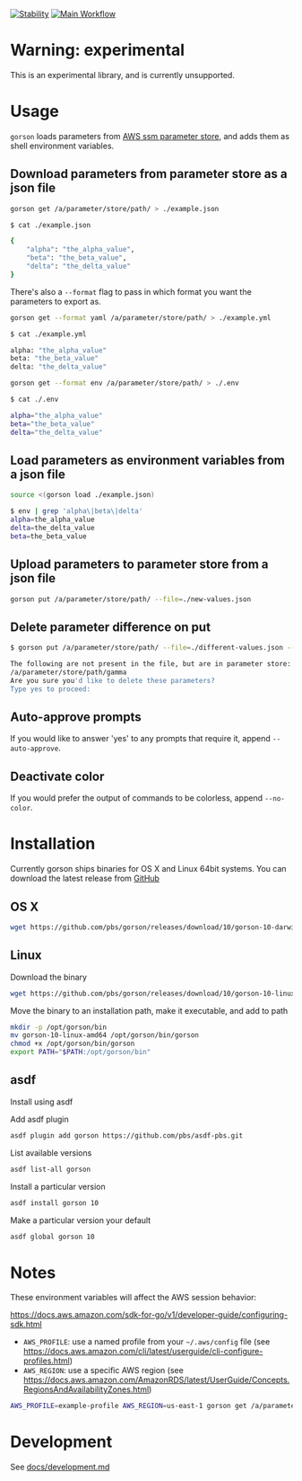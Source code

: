 [![Stability](https://img.shields.io/badge/Stability-Under%20Active%20Development-Red.svg)](https://github.com/pbs/gorson) [![Main Workflow](https://github.com/pbs/gorson/workflows/Main%20Workflow/badge.svg)](https://github.com/pbs/gorson/actions?query=workflow%3A%22Main+Workflow%22)

# Warning: experimental

This is an experimental library, and is currently unsupported.

# Usage

`gorson` loads parameters from [AWS ssm parameter store](https://docs.aws.amazon.com/systems-manager/latest/userguide/systems-manager-paramstore.html), and adds them as shell environment variables.

## Download parameters from parameter store as a json file

```bash
gorson get /a/parameter/store/path/ > ./example.json
```

```bash
$ cat ./example.json

{
    "alpha": "the_alpha_value",
    "beta": "the_beta_value",
    "delta": "the_delta_value"
}
```

There's also a `--format` flag to pass in which format you want the parameters to export as.

```bash
gorson get --format yaml /a/parameter/store/path/ > ./example.yml
```

```bash
$ cat ./example.yml

alpha: "the_alpha_value"
beta: "the_beta_value"
delta: "the_delta_value"
```

```bash
gorson get --format env /a/parameter/store/path/ > ./.env
```

```bash
$ cat ./.env

alpha="the_alpha_value"
beta="the_beta_value"
delta="the_delta_value"
```

## Load parameters as environment variables from a json file

```bash
source <(gorson load ./example.json)
```

```bash
$ env | grep 'alpha\|beta\|delta'
alpha=the_alpha_value
delta=the_delta_value
beta=the_beta_value
```

## Upload parameters to parameter store from a json file

```bash
gorson put /a/parameter/store/path/ --file=./new-values.json
```

## Delete parameter difference on put

```bash
$ gorson put /a/parameter/store/path/ --file=./different-values.json --delete

The following are not present in the file, but are in parameter store:
/a/parameter/store/path/gamma
Are you sure you'd like to delete these parameters?
Type yes to proceed:

```

## Auto-approve prompts

If you would like to answer 'yes' to any prompts that require it, append `--auto-approve`.

## Deactivate color

If you would prefer the output of commands to be colorless, append `--no-color`.

# Installation

Currently gorson ships binaries for OS X and Linux 64bit systems. You can download the latest release from [GitHub](https://github.com/pbs/gorson/releases)

## OS X

```bash
wget https://github.com/pbs/gorson/releases/download/10/gorson-10-darwin-amd64
```

## Linux

Download the binary

```bash
wget https://github.com/pbs/gorson/releases/download/10/gorson-10-linux-amd64
```

Move the binary to an installation path, make it executable, and add to path

```bash
mkdir -p /opt/gorson/bin
mv gorson-10-linux-amd64 /opt/gorson/bin/gorson
chmod +x /opt/gorson/bin/gorson
export PATH="$PATH:/opt/gorson/bin"
```

## asdf

Install using asdf

Add asdf plugin

```bash
asdf plugin add gorson https://github.com/pbs/asdf-pbs.git
```

List available versions

```bash
asdf list-all gorson
```

Install a particular version

```bash
asdf install gorson 10
```

Make a particular version your default

```bash
asdf global gorson 10
```

# Notes

These environment variables will affect the AWS session behavior:

<https://docs.aws.amazon.com/sdk-for-go/v1/developer-guide/configuring-sdk.html>

* `AWS_PROFILE`: use a named profile from your `~/.aws/config` file (see <https://docs.aws.amazon.com/cli/latest/userguide/cli-configure-profiles.html>)
* `AWS_REGION`: use a specific AWS region (see <https://docs.aws.amazon.com/AmazonRDS/latest/UserGuide/Concepts.RegionsAndAvailabilityZones.html>)

```bash
AWS_PROFILE=example-profile AWS_REGION=us-east-1 gorson get /a/parameter/store/path/
```

# Development

See [docs/development.md](docs/development.md)
